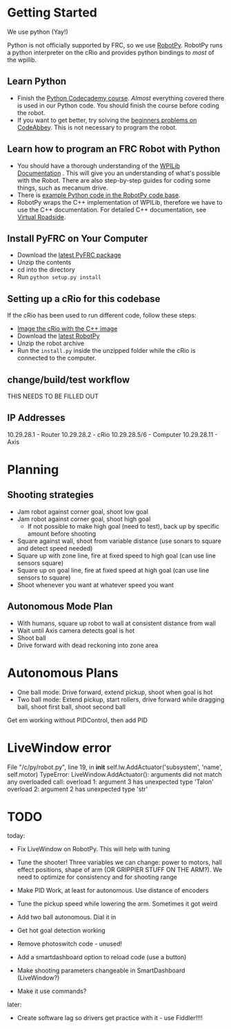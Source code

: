 # Getting Started

We use python (Yay!)

Python is not officially supported by FRC, so we use [RobotPy](http://firstforge.wpi.edu/sf/projects/robotpy). 
RobotPy runs a python interpreter on the cRio and provides python bindings to *most* of the wpilib.

## Learn Python

* Finish the [Python Codecademy course](http://www.codecademy.com/tracks/python). *Almost* everything covered 
  there is used in our Python code. You should finish the course before coding the robot.
* If you want to get better, try solving the [beginners problems on CodeAbbey](http://codeabbey.com/index/task_list/beginners-problems). 
  This is not necessary to program the robot.

## Learn how to program an FRC Robot with Python

* You should have a thorough understanding of the [WPILib Documentation](http://wpilib.screenstepslive.com/s/3120/m/7912)
  . This will give you an understanding of what's possible with the Robot. There are also step-by-step 
  guides for coding some things, such as mecanum drive.
* There is [example Python code in the RobotPy code base](https://github.com/robotpy/robotpy/tree/2014/samples).
* RobotPy wraps the C++ implementation of WPILib, therefore we have to use the C++ documentation. For detailed 
  C++ documentation, see [Virtual Roadside](http://www.virtualroadside.com/WPILib/annotated.html).

## Install PyFRC on Your Computer

* Download the [latest PyFRC package](https://github.com/VikingRobotics/pyfrc)
* Unzip the contents
* cd into the directory
* Run `python setup.py install`

## Setting up a cRio for this codebase

If the cRio has been used to run different code, follow these steps:

* [Image the cRio with the C++ image](http://wpilib.screenstepslive.com/s/3120/m/8559/l/89727-imaging-your-crio)
* Download the [latest RobotPy](http://firstforge.wpi.edu/sf/frs/do/listReleases/projects.robotpy/frs.robotpy)
* Unzip the robot archive
* Run the `install.py` inside the unzipped folder while the cRio is connected to the computer.

## change/build/test workflow

THIS NEEDS TO BE FILLED OUT

## IP Addresses

10.29.28.1     - Router
10.29.28.2     - cRio
10.29.28.5/6   - Computer
10.29.28.11    - Axis

# Planning

## Shooting strategies

* Jam robot against corner goal, shoot low goal
* Jam robot against corner goal, shoot high goal
  - If not possible to make high goal (need to test), back up by specific amount before shooting
* Square against wall, shoot from variable distance (use sonars to square and detect speed needed)
* Square up with zone line, fire at fixed speed to high goal (can use line sensors square)
* Square up on goal line, fire at fixed speed at high goal (can use line sensors to square)
* Shoot whenever you want at whatever speed you want

## Autonomous Mode Plan

* With humans, square up robot to wall at consistent distance from wall
* Wait until Axis camera detects goal is hot
* Shoot ball 
* Drive forward with dead reckoning into zone area

# Autonomous Plans

* One ball mode: Drive forward, extend pickup, shoot when goal is hot
* Two ball mode: Extend pickup, start rollers, drive forward while dragging ball,
                 shoot first ball, shoot second ball

Get em working without PIDControl, then add PID

# LiveWindow error 

  File "/c/py/robot.py", line 19, in __init__
    self.lw.AddActuator('subsystem', 'name', self.motor)
TypeError: LiveWindow.AddActuator(): arguments did not match any overloaded call:
  overload 1: argument 3 has unexpected type 'Talon'
  overload 2: argument 2 has unexpected type 'str'

# TODO

today:

* Fix LiveWindow on RobotPy. This will help with tuning
* Tune the shooter! Three variables we can change: power to motors,
  hall effect positions, shape of arm (OR GRIPPIER STUFF ON THE ARM?). We need to optimize for consistency and for shooting range
* Make PID Work, at least for autonomous. Use distance of encoders
* Tune the pickup speed while lowering the arm. Sometimes it got weird
* Add two ball autonomous. Dial it in
* Get hot goal detection working
* Remove photoswitch code - unused!
* Add a smartdashboard option to reload code (use a button)
* Make shooting parameters changeable in SmartDashboard (LiveWindow?)

* Make it use commands?

later:

* Create software lag so drivers get practice with it - use Fiddler!!!!



